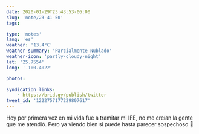 ```yaml
---
date: 2020-01-29T23:43:53-06:00
slug: 'note/23-41-50'
tags:

type: 'notes'
lang: 'es'
weather: '13.4°C'
weather-summary: 'Parcialmente Nublado'
weather-icon: 'partly-cloudy-night'
lat: '25.7554'
long: '-100.4022'

photos:

syndication_links:
    - https://brid.gy/publish/twitter
tweet_id: '1222757177229807617'
---
```

Hoy por primera vez en mi vida fue a tramitar mi IFE, no me creían la gente que me atendió. Pero ya viendo bien si puede hasta parecer sospechoso 🤨